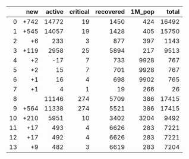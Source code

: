 |    |   new |   active |   critical |   recovered |   1M_pop |   total |
|---:|------:|---------:|-----------:|------------:|---------:|--------:|
|  0 |  +742 |    14772 |         19 |        1450 |      424 |   16492 |
|  1 |  +545 |    14057 |         19 |        1428 |      405 |   15750 |
|  2 |    +6 |      233 |          3 |         877 |      397 |    1143 |
|  3 |  +119 |     2958 |         25 |        5894 |      217 |    9513 |
|  4 |    +2 |      -17 |          7 |         733 |     9928 |     767 |
|  5 |    +2 |       15 |          7 |         701 |     9928 |     767 |
|  6 |    +1 |       16 |          4 |         698 |     9902 |     765 |
|  7 |    +1 |        4 |          1 |          19 |      266 |      26 |
|  8 |       |    11146 |        274 |        5709 |      386 |   17415 |
|  9 |  +564 |    11338 |        274 |        5521 |      386 |   17415 |
| 10 |  +210 |     5951 |         10 |        3402 |     3204 |    9492 |
| 11 |   +17 |      493 |          4 |        6626 |      283 |    7221 |
| 12 |   +17 |      492 |          4 |        6626 |      283 |    7221 |
| 13 |    +9 |      482 |          3 |        6619 |      283 |    7204 |